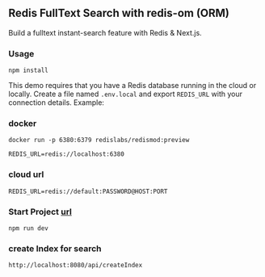 ## Redis FullText Search with redis-om (ORM)

Build a fulltext instant-search feature with Redis & Next.js. 

### Usage

```
npm install
```

This demo requires that you have a Redis database running in the cloud or locally. Create a file named `.env.local` and export `REDIS_URL` with your connection details. Example: 

### docker 

```
docker run -p 6380:6379 redislabs/redismod:preview
```

```
REDIS_URL=redis://localhost:6380
```

### cloud url 

```
REDIS_URL=redis://default:PASSWORD@HOST:PORT
```


### Start Project [url](http://localhost:8080/)

```
npm run dev
```

### create Index for search 
```
http://localhost:8080/api/createIndex
```